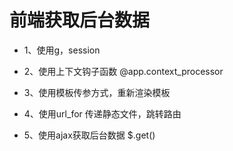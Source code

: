 # 前端获取后台数据

- 1、使用g，session

- 2、使用上下文钩子函数
@app.context_processor

- 3、使用模板传参方式，重新渲染模板

- 4、使用url_for 传递静态文件，跳转路由

- 5、使用ajax获取后台数据
$.get()
